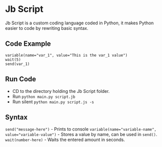 # Jb Script
Jb Script is a custom coding language coded in Python, it makes Python easier to code by rewriting basic syntax.

## Code Example
```
variable(name="var_1", value="This is the var_1 value")
wait(5)
send(var_1)
```

## Run Code
- CD to the directory holding the Jb Script folder.
- Run `python main.py script.jb`
- Run silent `python main.py script.js -s`

## Syntax
`send("message-here")` - Prints to console
`variable(name="variable-name", value="variable-value")` - Stores a value by name, can be used in `send()`.
`wait(number-here)` - Waits the entered amount in seconds.
